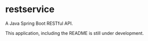 # restservice
A Java Spring Boot RESTful API.

This application, including the README is still under development.
